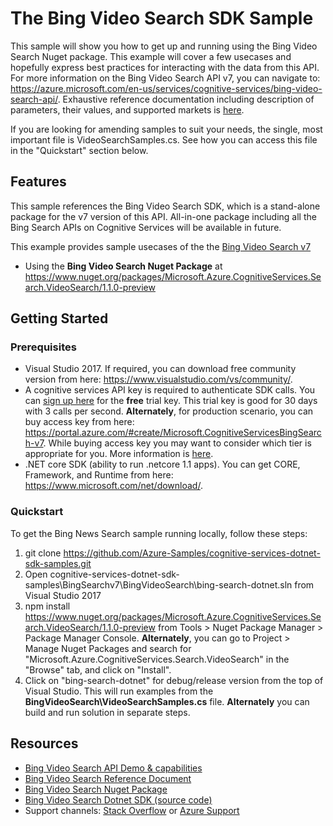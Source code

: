 # The Bing Video Search SDK Sample

This sample will show you how to get up and running using the Bing Video Search Nuget package. This example will cover a few usecases and hopefully express best practices for interacting with the data from this API. For more information on the Bing Video Search API v7, you can navigate to: https://azure.microsoft.com/en-us/services/cognitive-services/bing-video-search-api/. Exhaustive reference documentation including description of parameters, their values, and supported markets is [here](https://docs.microsoft.com/en-us/rest/api/cognitiveservices/bing-video-api-v7-reference).

If you are looking for amending samples to suit your needs, the single, most important file is VideoSearchSamples.cs. See how you can access this file in the "Quickstart" section below.

## Features

This sample references the Bing Video Search SDK, which is a stand-alone package for the v7 version of this API. All-in-one package including all the Bing Search APIs on Cognitive Services will be available in future.

This example provides sample usecases of the the [Bing Video Search v7](https://azure.microsoft.com/en-us/services/cognitive-services/bing-video-search-api/)

* Using the **Bing Video Search Nuget Package** at https://www.nuget.org/packages/Microsoft.Azure.CognitiveServices.Search.VideoSearch/1.1.0-preview

## Getting Started

### Prerequisites

- Visual Studio 2017. If required, you can download free community version from here: https://www.visualstudio.com/vs/community/.
- A cognitive services API key is required to authenticate SDK calls. You can [sign up here](https://azure.microsoft.com/en-us/try/cognitive-services/?api=bing-video-search-api) for the **free** trial key. This trial key is good for 30 days with 3 calls per second. **Alternately**, for production scenario, you can buy access key from here: https://portal.azure.com/#create/Microsoft.CognitiveServicesBingSearch-v7. While buying access key you may want to consider which tier is appropriate for you. More information is [here](https://azure.microsoft.com/en-us/pricing/details/cognitive-services/search-api/video/). 
- .NET core SDK (ability to run .netcore 1.1 apps). You can get CORE, Framework, and Runtime from here: https://www.microsoft.com/net/download/. 

### Quickstart

To get the Bing News Search sample running locally, follow these steps:

1. git clone https://github.com/Azure-Samples/cognitive-services-dotnet-sdk-samples.git
2. Open cognitive-services-dotnet-sdk-samples\BingSearchv7\BingVideoSearch\bing-search-dotnet.sln from Visual Studio 2017
3. npm install https://www.nuget.org/packages/Microsoft.Azure.CognitiveServices.Search.VideoSearch/1.1.0-preview from Tools > Nuget Package Manager > Package Manager Console. **Alternately**, you can go to Project > Manage Nuget Packages and search for "Microsoft.Azure.CognitiveServices.Search.VideoSearch" in the "Browse" tab, and click on "Install". 
4. Click on "bing-search-dotnet" for debug/release version from the top of Visual Studio. This will run examples from the **BingVideoSearch\VideoSearchSamples.cs** file. **Alternately** you can build and run solution in separate steps.

## Resources
- [Bing Video Search API Demo & capabilities](https://azure.microsoft.com/en-us/services/cognitive-services/bing-video-search-api/)
- [Bing Video Search Reference Document](https://docs.microsoft.com/en-us/rest/api/cognitiveservices/bing-video-api-v7-reference)
- [Bing Video Search Nuget Package](https://www.nuget.org/packages/Microsoft.Azure.CognitiveServices.Search.VideoSearch/1.1.0-preview)
- [Bing Video Search Dotnet SDK (source code)](https://github.com/Azure/azure-sdk-for-net/tree/psSdkJson6/src/SDKs/CognitiveServices/dataPlane/Search/BingVideoSearch) 
- Support channels: [Stack Overflow](https://stackoverflow.com/questions/tagged/bing-search) or [Azure Support](https://azure.microsoft.com/en-us/support/options/)
